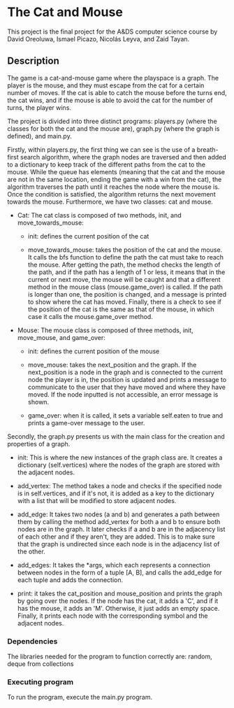 # The Cat and Mouse

This project is the final project for the A&DS computer science course by David Oreoluwa, Ismael Picazo,  Nicolás Leyva, and Zaid Tayan.

## Description

The game is a cat-and-mouse game where the playspace is a graph. The player is the mouse, and they must escape from the cat for a certain number of moves. If the cat is able to catch the mouse before the turns end, the cat wins, and if the mouse is able to avoid the cat for the number of turns, the player wins.

The project is divided into three distinct programs: players.py (where the classes for both the cat and the mouse are), graph.py (where the graph is defined), and main.py.

Firstly, within players.py, the first thing we can see is the use of a breath-first search algorithm, where the graph nodes are traversed and then added to a dictionary to keep track of the different paths from the cat to the mouse. While the queue has elements (meaning that the cat and the mouse are not in the same location, ending the game with a win from the cat), the algorithm traverses the path until it reaches the node where the mouse is. Once the condition is satisfied, the algorithm returns the next movement towards the mouse. Furthermore, we have two classes: cat and mouse.

  - Cat: The cat class is composed of two methods, init, and move_towards_mouse:
    
      - init: defines the current position of the cat
        
      - move_towards_mouse: takes the position of the cat and the mouse. It calls the bfs function to define the path the cat must take to reach the mouse. After getting the path, the method checks the length of the path, and if the path has a length of 1 or less, it means that in the current or next move, the mouse will be caught and that a different method in the mouse class (mouse.game_over) is called. If the path is longer than one, the position is changed, and a message is printed to show where the cat has moved. Finally, there is a check to see if the position of the cat is the same as that of the mouse, in which case it calls the mouse.game_over method.

  - Mouse: The mouse class is composed of three methods, init, move_mouse, and game_over:
    
      - init: defines the current position of the mouse
        
      - move_mouse: takes the next_position and the graph. If the next_position is a node in the graph and is connected to the current node the player is in, the position is updated and prints a message to communicate to the user that they have moved and where they have moved. If the node inputted is not accessible, an error message is shown.
        
      - game_over: when it is called, it sets a variable self.eaten to true and prints a game-over message to the user.

Secondly, the graph.py presents us with the main class for the creation and properties of a graph. 

  - init: This is where the new instances of the graph class are. It creates a dictionary (self.vertices) where the nodes of the graph are stored with the adjacent nodes.
    
  - add_vertex: The method takes a node and checks if the specified node is in self.vertices, and if it's not, it is added as a key to the dictionary with a list that will be modified to store adjacent nodes.
    
  - add_edge: It takes two nodes (a and b) and generates a path between them by calling the method add_vertex for both a and b to ensure both nodes are in the graph. It later checks if a and b are in the adjacency list of each other and if they aren't, they are added. This is to make sure that the graph is undirected since each node is in the adjacency list of the other.
    
  - add_edges: It takes the *args, which each represents a connection between nodes in the form of a tuple [A, B], and calls the add_edge for each tuple and adds the connection.
    
  - print: it takes the cat_position and mouse_position and prints the graph by going over the nodes. If the node has the cat, it adds a 'C', and if it has the mouse, it adds an 'M'. Otherwise, it just adds an empty space. Finally, it prints each node with the corresponding symbol and the adjacent nodes.

### Dependencies
The libraries needed for the program to function correctly are: 
random, deque from collections

### Executing program
To run the program, execute the main.py program.


